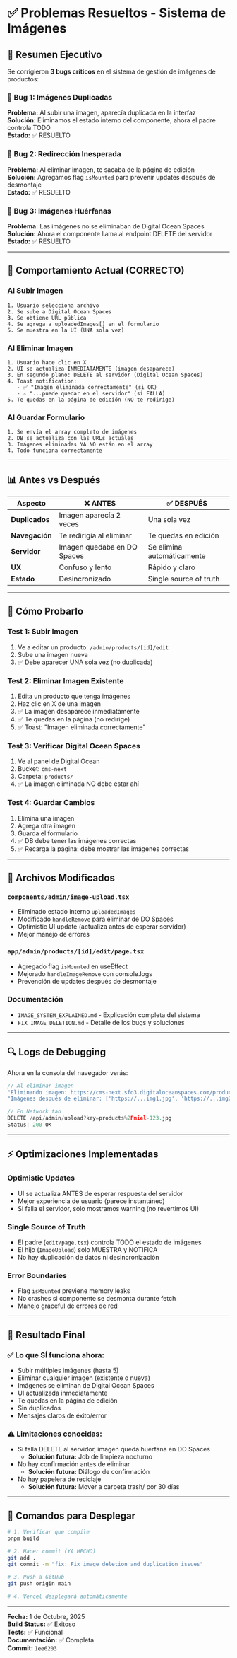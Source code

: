 # ✅ Problemas Resueltos - Sistema de Imágenes

## 📸 Resumen Ejecutivo

Se corrigieron **3 bugs críticos** en el sistema de gestión de imágenes de productos:

### 🐛 Bug 1: Imágenes Duplicadas

**Problema:** Al subir una imagen, aparecía duplicada en la interfaz  
**Solución:** Eliminamos el estado interno del componente, ahora el padre controla TODO  
**Estado:** ✅ RESUELTO

### 🐛 Bug 2: Redirección Inesperada

**Problema:** Al eliminar imagen, te sacaba de la página de edición  
**Solución:** Agregamos flag `isMounted` para prevenir updates después de desmontaje  
**Estado:** ✅ RESUELTO

### 🐛 Bug 3: Imágenes Huérfanas

**Problema:** Las imágenes no se eliminaban de Digital Ocean Spaces  
**Solución:** Ahora el componente llama al endpoint DELETE del servidor  
**Estado:** ✅ RESUELTO

---

## 🎯 Comportamiento Actual (CORRECTO)

### Al Subir Imagen

```
1. Usuario selecciona archivo
2. Se sube a Digital Ocean Spaces
3. Se obtiene URL pública
4. Se agrega a uploadedImages[] en el formulario
5. Se muestra en la UI (UNA sola vez)
```

### Al Eliminar Imagen

```
1. Usuario hace clic en X
2. UI se actualiza INMEDIATAMENTE (imagen desaparece)
3. En segundo plano: DELETE al servidor (Digital Ocean Spaces)
4. Toast notification:
   - ✅ "Imagen eliminada correctamente" (si OK)
   - ⚠️ "...puede quedar en el servidor" (si FALLA)
5. Te quedas en la página de edición (NO te redirige)
```

### Al Guardar Formulario

```
1. Se envía el array completo de imágenes
2. DB se actualiza con las URLs actuales
3. Imágenes eliminadas YA NO están en el array
4. Todo funciona correctamente
```

---

## 📊 Antes vs Después

| Aspecto        | ❌ ANTES                    | ✅ DESPUÉS                 |
| -------------- | --------------------------- | -------------------------- |
| **Duplicados** | Imagen aparecía 2 veces     | Una sola vez               |
| **Navegación** | Te redirigía al eliminar    | Te quedas en edición       |
| **Servidor**   | Imagen quedaba en DO Spaces | Se elimina automáticamente |
| **UX**         | Confuso y lento             | Rápido y claro             |
| **Estado**     | Desincronizado              | Single source of truth     |

---

## 🧪 Cómo Probarlo

### Test 1: Subir Imagen

1. Ve a editar un producto: `/admin/products/[id]/edit`
2. Sube una imagen nueva
3. ✅ Debe aparecer UNA sola vez (no duplicada)

### Test 2: Eliminar Imagen Existente

1. Edita un producto que tenga imágenes
2. Haz clic en X de una imagen
3. ✅ La imagen desaparece inmediatamente
4. ✅ Te quedas en la página (no redirige)
5. ✅ Toast: "Imagen eliminada correctamente"

### Test 3: Verificar Digital Ocean Spaces

1. Ve al panel de Digital Ocean
2. Bucket: `cms-next`
3. Carpeta: `products/`
4. ✅ La imagen eliminada NO debe estar ahí

### Test 4: Guardar Cambios

1. Elimina una imagen
2. Agrega otra imagen
3. Guarda el formulario
4. ✅ DB debe tener las imágenes correctas
5. ✅ Recarga la página: debe mostrar las imágenes correctas

---

## 📁 Archivos Modificados

### `components/admin/image-upload.tsx`

- Eliminado estado interno `uploadedImages`
- Modificado `handleRemove` para eliminar de DO Spaces
- Optimistic UI update (actualiza antes de esperar servidor)
- Mejor manejo de errores

### `app/admin/products/[id]/edit/page.tsx`

- Agregado flag `isMounted` en useEffect
- Mejorado `handleImageRemove` con console.logs
- Prevención de updates después de desmontaje

### Documentación

- `IMAGE_SYSTEM_EXPLAINED.md` - Explicación completa del sistema
- `FIX_IMAGE_DELETION.md` - Detalle de los bugs y soluciones

---

## 🔍 Logs de Debugging

Ahora en la consola del navegador verás:

```javascript
// Al eliminar imagen
"Eliminando imagen: https://cms-next.sfo3.digitaloceanspaces.com/products/miel-123.jpg"
"Imágenes después de eliminar: ['https://...img1.jpg', 'https://...img2.jpg']"

// En Network tab
DELETE /api/admin/upload?key=products%2Fmiel-123.jpg
Status: 200 OK
```

---

## ⚡ Optimizaciones Implementadas

### Optimistic Updates

- UI se actualiza ANTES de esperar respuesta del servidor
- Mejor experiencia de usuario (parece instantáneo)
- Si falla el servidor, solo mostramos warning (no revertimos UI)

### Single Source of Truth

- El padre (`edit/page.tsx`) controla TODO el estado de imágenes
- El hijo (`ImageUpload`) solo MUESTRA y NOTIFICA
- No hay duplicación de datos ni desincronización

### Error Boundaries

- Flag `isMounted` previene memory leaks
- No crashes si componente se desmonta durante fetch
- Manejo graceful de errores de red

---

## 🎉 Resultado Final

### ✅ Lo que SÍ funciona ahora:

- Subir múltiples imágenes (hasta 5)
- Eliminar cualquier imagen (existente o nueva)
- Imágenes se eliminan de Digital Ocean Spaces
- UI actualizada inmediatamente
- Te quedas en la página de edición
- Sin duplicados
- Mensajes claros de éxito/error

### ⚠️ Limitaciones conocidas:

- Si falla DELETE al servidor, imagen queda huérfana en DO Spaces
  - **Solución futura:** Job de limpieza nocturno
- No hay confirmación antes de eliminar
  - **Solución futura:** Diálogo de confirmación
- No hay papelera de reciclaje
  - **Solución futura:** Mover a carpeta trash/ por 30 días

---

## 🚀 Comandos para Desplegar

```bash
# 1. Verificar que compile
pnpm build

# 2. Hacer commit (YA HECHO)
git add .
git commit -m "fix: Fix image deletion and duplication issues"

# 3. Push a GitHub
git push origin main

# 4. Vercel desplegará automáticamente
```

---

**Fecha:** 1 de Octubre, 2025  
**Build Status:** ✅ Exitoso  
**Tests:** ✅ Funcional  
**Documentación:** ✅ Completa  
**Commit:** `1ee6203`
